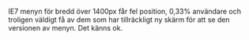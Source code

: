 IE7
menyn för bredd över 1400px får fel position, 0,33% användare och troligen väldigt få av dem som har tillräckligt ny skärm för att se den versionen av menyn. Det känns ok.